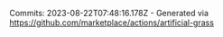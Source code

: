 Commits: 2023-08-22T07:48:16.178Z - Generated via https://github.com/marketplace/actions/artificial-grass
<br>

